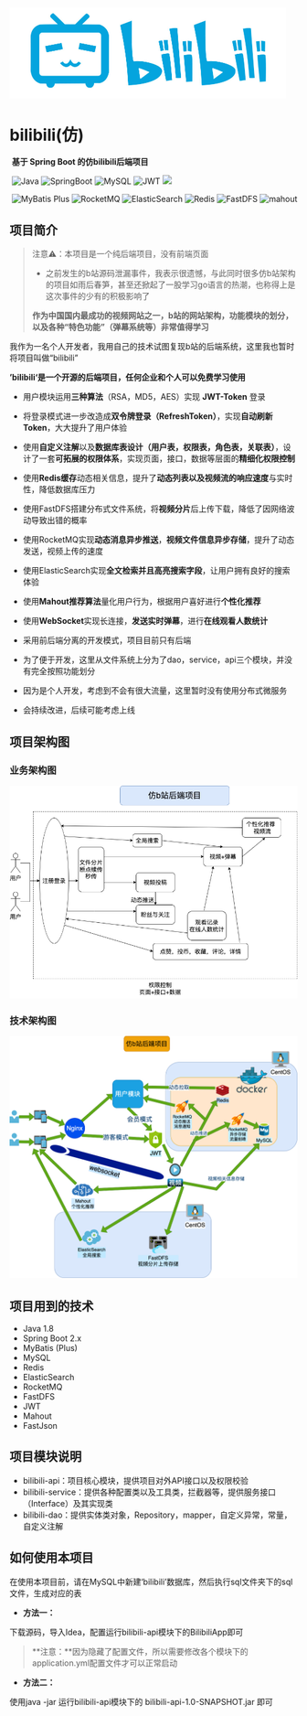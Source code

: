 

<img src="logo.jpg" style="zoom:50%;" />

# 									bilibili(仿)

​																	**基于 Spring Boot 的仿bilibili后端项目**

​									![Java](https://img.shields.io/badge/Java-1.8-orange) ![SpringBoot](https://img.shields.io/badge/SpringBoot-2.7.8-green) ![MySQL](https://img.shields.io/badge/MySQL-8.0-yellowgreen) ![JWT](https://img.shields.io/badge/Java--JWT-4.2.1-yellow) ![](https://img.shields.io/badge/FastJson-1.2.79-lightgrey)

​											 ![MyBatis Plus](https://img.shields.io/badge/-MyBatis%20Plus-red) ![RocketMQ](https://img.shields.io/badge/-RocketMQ-brightgreen) ![ElasticSearch](https://img.shields.io/badge/-ElasticSearch-lightgrey) ![Redis](https://img.shields.io/badge/-Redis-blue) ![FastDFS](https://img.shields.io/badge/-FastDFS-blueviolet) ![mahout](https://img.shields.io/badge/-mahout-orange)

## 项目简介

> 注意⚠️：本项目是一个纯后端项目，没有前端页面
>
> - 之前发生的b站源码泄漏事件，我表示很遗憾，与此同时很多仿b站架构的项目如雨后春笋，甚至还掀起了一股学习go语言的热潮，也称得上是这次事件的少有的积极影响了
>
> **作为中国国内最成功的视频网站之一，b站的网站架构，功能模块的划分，以及各种“特色功能”（弹幕系统等）非常值得学习**

我作为一名个人开发者，我用自己的技术试图复现b站的后端系统，这里我也暂时将项目叫做“bilibili”

**’bilibili‘是一个开源的后端项目，任何企业和个人可以免费学习使用**

- 用户模块运用**三种算法**（RSA，MD5，AES）实现 **JWT-Token** 登录
- 将登录模式进一步改造成**双令牌登录（RefreshToken）**，实现**自动刷新Token**，大大提升了用户体验
- 使用**自定义注解**以及**数据库表设计（用户表，权限表，角色表，关联表）**，设计了一套**可拓展的权限体系**，实现页面，接口，数据等层面的**精细化权限控制**
- 使用**Redis缓存**动态相关信息，提升了**动态列表以及视频流的响应速度**与实时性，降低数据库压力
- 使用FastDFS搭建分布式文件系统，将**视频分片**后上传下载，降低了因网络波动导致出错的概率
- 使用RocketMQ实现**动态消息异步推送**，**视频文件信息异步存储**，提升了动态发送，视频上传的速度
- 使用ElasticSearch实现**全文检索并且高亮搜索字段**，让用户拥有良好的搜索体验
- 使用**Mahout推荐算法**量化用户行为，根据用户喜好进行**个性化推荐**
- 使用**WebSocket**实现长连接，**发送实时弹幕**，进行**在线观看人数统计**

- 采用前后端分离的开发模式，项目目前只有后端
- 为了便于开发，这里从文件系统上分为了dao，service，api三个模块，并没有完全按照功能划分
- 因为是个人开发，考虑到不会有很大流量，这里暂时没有使用分布式微服务
- 会持续改进，后续可能考虑上线

## 项目架构图

### 业务架构图

![b站项目业务架构](b站项目业务架构.png)

### 技术架构图

![b站技术架构](b站技术架构.png)

## 项目用到的技术

- Java 1.8
- Spring Boot 2.x
- MyBatis (Plus)
- MySQL
- Redis
- ElasticSearch
- RocketMQ
- FastDFS
- JWT
- Mahout
- FastJson

## 项目模块说明

- bilibili-api：项目核心模块，提供项目对外API接口以及权限校验
- bilibili-service：提供各种配置类以及工具类，拦截器等，提供服务接口（Interface）及其实现类
- bilibili-dao：提供实体类对象，Repository，mapper，自定义异常，常量，自定义注解

## 如何使用本项目

在使用本项目前，请在MySQL中新建‘bilibili’数据库，然后执行sql文件夹下的sql文件，生成对应的表

- **方法一：**

下载源码，导入Idea，配置运行bilibili-api模块下的BilibiliApp即可

> **注意：**因为隐藏了配置文件，所以需要修改各个模块下的application.yml配置文件才可以正常启动

- **方法二：**

使用java -jar 运行bilibili-api模块下的 bilibili-api-1.0-SNAPSHOT.jar 即可

